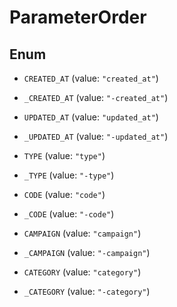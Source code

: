 

# ParameterOrder

## Enum


* `CREATED_AT` (value: `"created_at"`)

* `_CREATED_AT` (value: `"-created_at"`)

* `UPDATED_AT` (value: `"updated_at"`)

* `_UPDATED_AT` (value: `"-updated_at"`)

* `TYPE` (value: `"type"`)

* `_TYPE` (value: `"-type"`)

* `CODE` (value: `"code"`)

* `_CODE` (value: `"-code"`)

* `CAMPAIGN` (value: `"campaign"`)

* `_CAMPAIGN` (value: `"-campaign"`)

* `CATEGORY` (value: `"category"`)

* `_CATEGORY` (value: `"-category"`)



